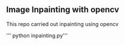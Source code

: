 ## Image Inpainting with opencv

This repo carried out inpainting using opencv

''' python inpainting.py'''
